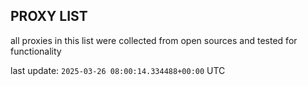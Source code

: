 ## PROXY LIST

all proxies in this list were collected from open sources and tested for functionality

last update: `2025-03-26 08:00:14.334488+00:00` UTC
